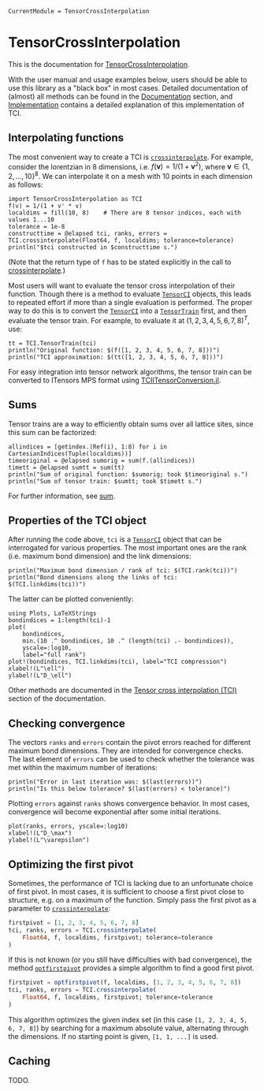 ```@meta
CurrentModule = TensorCrossInterpolation
```

# TensorCrossInterpolation

This is the documentation for [TensorCrossInterpolation](https://gitlab.com/marc.ritter/TensorCrossInterpolation.jl).

With the user manual and usage examples below, users should be able to use this library as a "black box" in most cases. Detailed documentation of (almost) all methods can be found in the [Documentation](@ref) section, and [Implementation](@ref) contains a detailed explanation of this implementation of TCI.

## Interpolating functions

The most convenient way to create a TCI is [`crossinterpolate`](@ref). For example, consider the lorentzian in 8 dimensions, i.e. $f(\mathbf v) = 1/(1 + \mathbf v^2)$, where $\mathbf{v} \in \{1, 2, ..., 10\}^8$.
We can interpolate it on a mesh with $10$ points in each dimension as follows:
```@example simple
import TensorCrossInterpolation as TCI
f(v) = 1/(1 + v' * v)
localdims = fill(10, 8)    # There are 8 tensor indices, each with values 1...10
tolerance = 1e-8
constructtime = @elapsed tci, ranks, errors = TCI.crossinterpolate(Float64, f, localdims; tolerance=tolerance)
println("$tci constructed in $constructtime s.")
```
(Note that the return type of `f` has to be stated explicitly in the call to [crossinterpolate](@ref).)

Most users will want to evaluate the tensor cross interpolation of their function. Though there is a method to evaluate [`TensorCI`](@ref) objects, this leads to repeated effort if more than a single evaluation is performed. The proper way to do this is to convert the [`TensorCI`](@ref) into a [`TensorTrain`](@ref) first, and then evaluate the tensor train. For example, to evaluate it at $(1, 2, 3, 4, 5, 6, 7, 8)^T$, use:
```@example simple
tt = TCI.TensorTrain(tci)
println("Original function: $(f([1, 2, 3, 4, 5, 6, 7, 8]))")
println("TCI approximation: $(tt([1, 2, 3, 4, 5, 6, 7, 8]))")
```
For easy integration into tensor network algorithms, the tensor train can be converted to ITensors MPS format using [TCIITensorConversion.jl](https://gitlab.com/quanticstci/tciitensorconversion.jl).

## Sums

Tensor trains are a way to efficiently obtain sums over all lattice sites, since this sum can be factorized:
```@example simple
allindices = [getindex.(Ref(i), 1:8) for i in CartesianIndices(Tuple(localdims))]
timeoriginal = @elapsed sumorig = sum(f.(allindices))
timett = @elapsed sumtt = sum(tt)
println("Sum of original function: $sumorig; took $timeoriginal s.")
println("Sum of tensor train: $sumtt; took $timett s.")
```
For further information, see [sum](@ref).

## Properties of the TCI object

After running the code above, `tci` is a [`TensorCI`](@ref) object that can be interrogated for various properties. The most important ones are the rank (i.e. maximum bond dimension) and the link dimensions:
```@example simple
println("Maximum bond dimension / rank of tci: $(TCI.rank(tci))")
println("Bond dimensions along the links of tci: $(TCI.linkdims(tci))")
```
The latter can be plotted conveniently:
```@example simple
using Plots, LaTeXStrings
bondindices = 1:length(tci)-1
plot(
    bondindices,
    min.(10 .^ bondindices, 10 .^ (length(tci) .- bondindices)),
    yscale=:log10,
    label="full rank")
plot!(bondindices, TCI.linkdims(tci), label="TCI compression")
xlabel!(L"\ell")
ylabel!(L"D_\ell")
```
Other methods are documented in the [Tensor cross interpolation (TCI)](@ref) section of the documentation.

## Checking convergence

The vectors `ranks` and `errors` contain the pivot errors reached for different maximum bond dimensions. They are intended for convergence checks. The last element of `errors` can be used to check whether the tolerance was met within the maximum number of iterations:
```@example simple
println("Error in last iteration was: $(last(errors))")
println("Is this below tolerance? $(last(errors) < tolerance)")
```
Plotting `errors` against `ranks` shows convergence behavior. In most cases, convergence will become exponential after some initial iterations.
```@example simple
plot(ranks, errors, yscale=:log10)
xlabel!(L"D_\max")
ylabel!(L"\varepsilon")
```

## Optimizing the first pivot

Sometimes, the performance of TCI is lacking due to an unfortunate choice of first pivot. In most cases, it is sufficient to choose a first pivot close to structure, e.g. on a maximum of the function. Simply pass the first pivot as a parameter to [`crossinterpolate`](@ref):
```julia
firstpivot = [1, 2, 3, 4, 5, 6, 7, 8]
tci, ranks, errors = TCI.crossinterpolate(
    Float64, f, localdims, firstpivot; tolerance=tolerance
)
```

If this is not known (or you still have difficulties with bad convergence), the method [`optfirstpivot`](@ref) provides a simple algorithm to find a good first pivot.
```julia
firstpivot = optfirstpivot(f, localdims, [1, 2, 3, 4, 5, 6, 7, 8])
tci, ranks, errors = TCI.crossinterpolate(
    Float64, f, localdims, firstpivot; tolerance=tolerance
)
```
This algorithm optimizes the given index set (in this case `[1, 2, 3, 4, 5, 6, 7, 8]`) by searching for a maximum absolute value, alternating through the dimensions. If no starting point is given, `[1, 1, ...]` is used.

## Caching
TODO.
